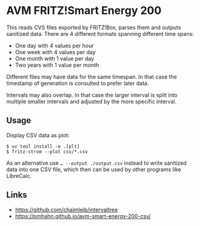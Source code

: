 # AVM FRITZ!Smart Energy 200

This reads CVS files exported by FRITZ!Box, parses them and outputs sanitized data.
There are 4 different formats spanning different time spans:
- One day with 4 values per hour
- One week with 4 values per day
- One month with 1 value per day
- Two years with 1 value per month

Different files may have data for the same timespan.
In that case the timestamp of generation is consulted to prefer later data.

Intervals may also overlap.
In that case the larger interval is split into multiple smaller intervals and adjusted by the more specific interval.

## Usage

Display CSV data as plot:

```console
$ uv tool install -e .[plt]
$ fritz-strom --plot csv/*.csv
```

As an alternative use `… --output ./output.csv` instead to write sanitized data into one CSV file, which then can be used by other programs like LibreCalc.

## Links
- https://github.com/chaimleib/intervaltree
- https://pmhahn.github.io/avm-smart-energy-200-csv/
